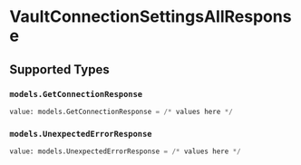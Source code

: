 # VaultConnectionSettingsAllResponse


## Supported Types

### `models.GetConnectionResponse`

```python
value: models.GetConnectionResponse = /* values here */
```

### `models.UnexpectedErrorResponse`

```python
value: models.UnexpectedErrorResponse = /* values here */
```

